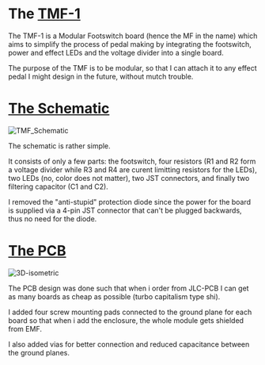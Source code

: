 # The [TMF-1](https://github.com/TudorSupica/TMF)

The TMF-1 is a Modular Footswitch board (hence the MF in the name) which aims to simplify the process of pedal making by integrating the footswitch, power and effect LEDs and the voltage divider into a single board.

The purpose of the TMF is to be modular, so that I can attach it to any effect pedal I might design in the future, without mutch trouble.

# [The Schematic](https://github.com/TudorSupica/TMF/blob/main/schematic/TMF.pdf)

![TMF_Schematic](https://github.com/user-attachments/assets/e463a493-cecf-4a01-919c-8c5612154258)

The schematic is rather simple.

It consists of only a few parts: the footswitch, four resistors (R1 and R2 form a voltage divider while R3 and R4 are curent limitting resistors for the LEDs), two LEDs (no, color does not matter), two JST connectors, and finally two filtering capacitor (C1 and C2).

I removed the "anti-stupid" protection diode since the power for the board is supplied via a 4-pin JST connector that can't be plugged backwards, thus no need for the diode.

# [The PCB](https://github.com/TudorSupica/TMF/tree/main/PCB)
![3D-isometric](https://github.com/user-attachments/assets/f4155b56-73d0-42c7-9d3d-c72b8ad6e72f)

The PCB design was done such that when i order from JLC-PCB I can get as many boards as cheap as possible (turbo capitalism type shi).

I added four screw mounting pads connected to the ground plane for each board so that when i add the enclosure, the whole module gets shielded from EMF.

I also added vias for better connection and reduced capacitance between the ground planes.
